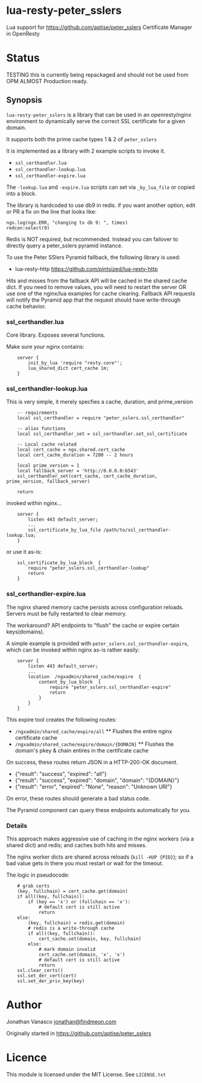 # lua-resty-peter_sslers

Lua support for https://github.com/aptise/peter_sslers Certificate Manager in OpenResty

# Status

TESTING
this is currently being repackaged and should not be used from OPM
ALMOST Production ready.

## Synopsis

`lua-resty-peter_sslers` is a library that can be used in an openresty/nginx environment to dynamically serve the correct SSL certificate for a given domain.

It supports both the prime cache types 1 & 2 of `peter_sslers`

It is implemented as a library with 2 example scripts to invoke it.

* `ssl_certhandler.lua`
* `ssl_certhandler-lookup.lua`
* `ssl_certhandler-expire.lua`

The `-lookup.lua` and `-expire.lua` scripts can set via `_by_lua_file` or copied into a block.  

The library is hardcoded to use db9 in redis.  if you want another option, edit or PR a fix on the line that looks like:

	ngx.log(ngx.ERR, "changing to db 9: ", times)
	redcon:select(9)
	
Redis is NOT required, but recommended.  Instead you can failover to directly query a peter_sslers pyramid instance.

To use the Peter SSlers Pyramid fallback, the following library is used:

* lua-resty-http https://github.com/pintsized/lua-resty-http


Hits and misses from the fallback API will be cached in the shared cache dict.  If you need to remove values, you will need to restart the server OR use one of the nginx/lua examples for cache clearing.  Fallback API requests will notify the Pyramid app that the request should have write-through cache behavior.


### ssl_certhandler.lua

Core library.  Exposes several functions.

Make sure your nginx contains:

````
    server {
		init_by_lua 'require "resty.core"';
	    lua_shared_dict cert_cache 1m;
	}
````


### ssl_certhandler-lookup.lua

This is very simple, it merely specfies a cache, duration, and prime_version

````
	-- requirements
	local ssl_certhandler = require "peter_sslers.ssl_certhandler"

	-- alias functions
	local ssl_certhandler_set = ssl_certhandler.set_ssl_certificate

	-- Local cache related
	local cert_cache = ngx.shared.cert_cache
	local cert_cache_duration = 7200 -- 2 hours

	local prime_version = 1
	local fallback_server = 'http://0.0.0.0:6543'
	ssl_certhandler_set(cert_cache, cert_cache_duration, prime_version, fallback_server)

	return
````

invoked within nginx...

````
    server {
        listen 443 default_server;
        ...
		ssl_certificate_by_lua_file /path/to/ssl_certhandler-lookup.lua;
	}
````

or use it as-is:

````
	ssl_certificate_by_lua_block  {
		require "peter_sslers.ssl_certhandler-lookup"
		return
	}
````


### ssl_certhandler-expire.lua

The nginx shared memory cache persists across configuration reloads.  Servers must be fully restarted to clear memory.

The workaround?  API endpoints to "flush" the cache or expire certain keys(domains).

A simple example is provided with `peter_sslers.ssl_certhandler-expire`,  which can be invoked within nginx as-is rather easily:

````
    server {
        listen 443 default_server;
        ...
        location  /ngxadmin/shared_cache/expire  {
            content_by_lua_block  {
                require "peter_sslers.ssl_certhandler-expire"
                return
            }
        }
	}
````
	
This expire tool creates the following routes:

* `/ngxadmin/shared_cache/expire/all`
** Flushes the entire nginx certificate cache
* `/ngxadmin/shared_cache/expire/domain/{DOMAIN}`
** Flushes the domain's pkey & chain entires in the certificate cache

On success, these routes return JSON in a HTTP-200-OK document.

* {"result": "success", "expired": "all"}
* {"result": "success", "expired": "domain", "domain": "{DOMAIN}"}
* {"result": "error", "expired": "None", "reason": "Unknown URI"}

On error, these routes should generate a bad status code.

The Pyramid component can query these endpoints automatically for you.

### Details

This approach makes aggressive use of caching in the nginx workers (via a shared dict) and redis; and caches both hits and misses.

The nginx worker dicts are shared across reloads (`kill -HUP {PID}`); so if a bad value gets in there you must restart or wait for the timeout.

The logic in pseudocode:

````
	# grab certs
	(key, fullchain) = cert_cache.get(domain)
	if all((key, fullchain)):
		if (key == 'x') or (fullchain == 'x'):
			# default cert is still active
			return
	else:
		(key, fullchain) = redis.get(domain)
		# redis is a write-through cache
		if all((key, fullchain)):
			cert_cache.set(domain, key, fullchain)
		else:
			# mark domain invalid		
			cert_cache.set(domain, 'x', 'x')
			# default cert is still active
			return
	ssl.clear_certs()
	ssl.set_der_cert(cert)
	ssl.set_der_priv_key(key)
````


# Author

Jonathan Vanasco <jonathan@findmeon.com>

Originally started in https://github.com/aptise/peter_sslers


# Licence

This module is licensed under the MIT License.  See `LICENSE.txt`
